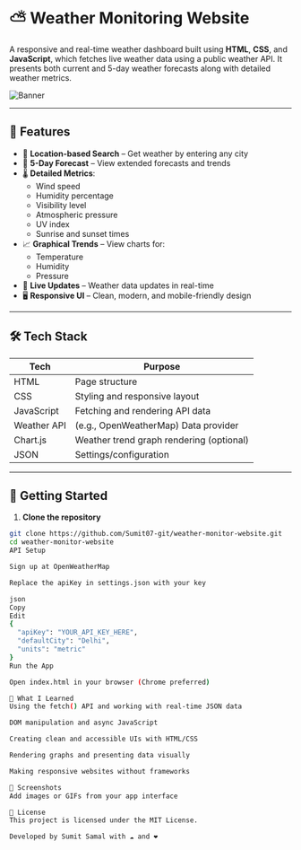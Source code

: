 # ⛅ Weather Monitoring Website

A responsive and real-time weather dashboard built using **HTML**, **CSS**, and **JavaScript**, which fetches live weather data using a public weather API. It presents both current and 5-day weather forecasts along with detailed weather metrics.

![Banner](sky.jpg)

---

## 🌟 Features

- 📍 **Location-based Search** – Get weather by entering any city
- 📆 **5-Day Forecast** – View extended forecasts and trends
- 🌡️ **Detailed Metrics**:
  - Wind speed
  - Humidity percentage
  - Visibility level
  - Atmospheric pressure
  - UV index
  - Sunrise and sunset times
- 📈 **Graphical Trends** – View charts for:
  - Temperature
  - Humidity
  - Pressure
- 🔄 **Live Updates** – Weather data updates in real-time
- 🖥️ **Responsive UI** – Clean, modern, and mobile-friendly design

---

## 🛠️ Tech Stack

| Tech          | Purpose                                  |
|---------------|------------------------------------------|
| HTML          | Page structure                           |
| CSS           | Styling and responsive layout            |
| JavaScript    | Fetching and rendering API data          |
| Weather API   | (e.g., OpenWeatherMap) Data provider     |
| Chart.js      | Weather trend graph rendering (optional) |
| JSON          | Settings/configuration                   |

---

## 🚀 Getting Started

1. **Clone the repository**

```bash
git clone https://github.com/Sumit07-git/weather-monitor-website.git
cd weather-monitor-website
API Setup

Sign up at OpenWeatherMap

Replace the apiKey in settings.json with your key

json
Copy
Edit
{
  "apiKey": "YOUR_API_KEY_HERE",
  "defaultCity": "Delhi",
  "units": "metric"
}
Run the App

Open index.html in your browser (Chrome preferred)

🧠 What I Learned
Using the fetch() API and working with real-time JSON data

DOM manipulation and async JavaScript

Creating clean and accessible UIs with HTML/CSS

Rendering graphs and presenting data visually

Making responsive websites without frameworks

📸 Screenshots
Add images or GIFs from your app interface

📄 License
This project is licensed under the MIT License.

Developed by Sumit Samal with ☁️ and ❤️

